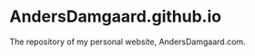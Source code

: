 AndersDamgaard.github.io
========================

The repository of my personal website, AndersDamgaard.com.
